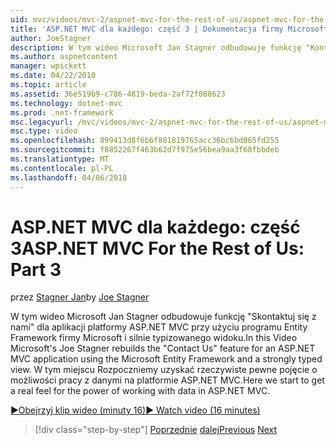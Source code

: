 ```yaml
---
uid: mvc/videos/mvc-2/aspnet-mvc-for-the-rest-of-us/aspnet-mvc-for-the-rest-of-us-part-3
title: 'ASP.NET MVC dla każdego: część 3 | Dokumentacja firmy Microsoft'
author: JoeStagner
description: W tym wideo Microsoft Jan Stagner odbudowuje funkcję "Kontakt" dla aplikacji platformy ASP.NET MVC przy użyciu programu Entity Framework firmy Microsoft i ty silnie...
ms.author: aspnetcontent
manager: wpickett
ms.date: 04/22/2010
ms.topic: article
ms.assetid: 36e519b9-c786-4819-beda-2af72f088623
ms.technology: dotnet-mvc
ms.prod: .net-framework
msc.legacyurl: /mvc/videos/mvc-2/aspnet-mvc-for-the-rest-of-us/aspnet-mvc-for-the-rest-of-us-part-3
msc.type: video
ms.openlocfilehash: 899413d8f6b6f801819765acc36bc6bd065fd255
ms.sourcegitcommit: f8852267f463b62d7f975e56bea9aa3f68fbbdeb
ms.translationtype: MT
ms.contentlocale: pl-PL
ms.lasthandoff: 04/06/2018
---
```

<a name="aspnet-mvc-for-the-rest-of-us-part-3"></a><span data-ttu-id="aff03-103">ASP.NET MVC dla każdego: część 3</span><span class="sxs-lookup"><span data-stu-id="aff03-103">ASP.NET MVC For the Rest of Us: Part 3</span></span>
====================
<span data-ttu-id="aff03-104">przez [Stagner Jan](https://github.com/JoeStagner)</span><span class="sxs-lookup"><span data-stu-id="aff03-104">by [Joe Stagner](https://github.com/JoeStagner)</span></span>

<span data-ttu-id="aff03-105">W tym wideo Microsoft Jan Stagner odbudowuje funkcję "Skontaktuj się z nami" dla aplikacji platformy ASP.NET MVC przy użyciu programu Entity Framework firmy Microsoft i silnie typizowanego widoku.</span><span class="sxs-lookup"><span data-stu-id="aff03-105">In this Video Microsoft's Joe Stagner rebuilds the "Contact Us" feature for an ASP.NET MVC application using the Microsoft Entity Framework and a strongly typed view.</span></span> <span data-ttu-id="aff03-106">W tym miejscu Rozpoczniemy uzyskać rzeczywiste pewne pojęcie o możliwości pracy z danymi na platformie ASP.NET MVC.</span><span class="sxs-lookup"><span data-stu-id="aff03-106">Here we start to get a real feel for the power of working with data in ASP.NET MVC.</span></span>

[<span data-ttu-id="aff03-107">&#9654;Obejrzyj klip wideo (minuty 16)</span><span class="sxs-lookup"><span data-stu-id="aff03-107">&#9654; Watch video (16 minutes)</span></span>](https://channel9.msdn.com/Blogs/ASP-NET-Site-Videos/aspnet-mvc-for-the-rest-of-us-part-3)

> [!div class="step-by-step"]
> <span data-ttu-id="aff03-108">[Poprzednie](aspnet-mvc-for-the-rest-of-us-part-2.md)
> [dalej](aspnet-mvc-for-the-rest-of-us-part-4.md)</span><span class="sxs-lookup"><span data-stu-id="aff03-108">[Previous](aspnet-mvc-for-the-rest-of-us-part-2.md)
[Next](aspnet-mvc-for-the-rest-of-us-part-4.md)</span></span>
